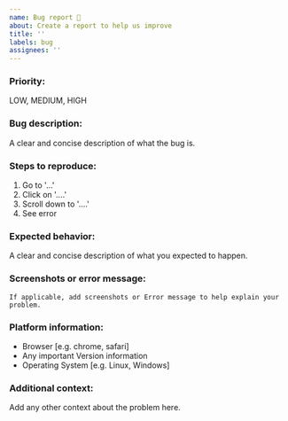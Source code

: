 ```yaml
---
name: Bug report 🐞
about: Create a report to help us improve
title: ''
labels: bug
assignees: ''
---
```

### Priority:
LOW, MEDIUM, HIGH

### Bug description:
A clear and concise description of what the bug is.

### Steps to reproduce:

1. Go to '...'
2. Click on '....'
3. Scroll down to '....'
4. See error

### Expected behavior:
A clear and concise description of what you expected to happen.

###  Screenshots or error message:
```If applicable, add screenshots or Error message to help explain your problem.```

### Platform information:
- Browser [e.g. chrome, safari]
- Any important Version information
- Operating System [e.g. Linux, Windows]

### Additional context:
Add any other context about the problem here.


